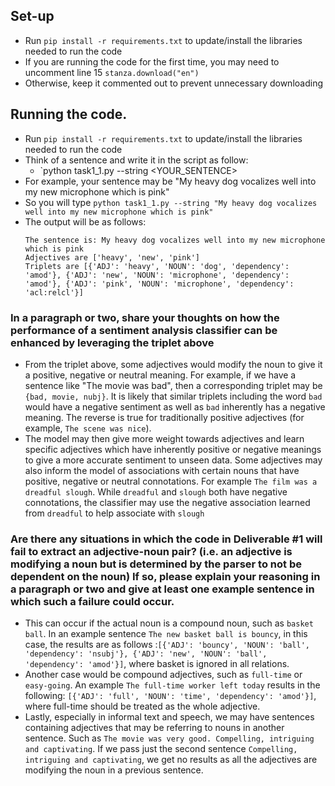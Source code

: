 ## Set-up
- Run `pip install -r requirements.txt` to update/install the libraries needed to run the code
- If you are running the code for the first time, you may need to uncomment line 15 `stanza.download("en")`
- Otherwise, keep it commented out to prevent unnecessary downloading

## Running the code.
- Run `pip install -r requirements.txt` to update/install the libraries needed to run the code
- Think of a sentence and write it in the script as follow:
    - `python task1_1.py --string <YOUR_SENTENCE>
- For example, your sentence may be "My heavy dog vocalizes well into my new microphone which is pink"
- So you will type `python task1_1.py --string "My heavy dog vocalizes well into my new microphone which is pink"`
- The output will be as follows:
    ```
    The sentence is: My heavy dog vocalizes well into my new microphone which is pink
    Adjectives are ['heavy', 'new', 'pink']
    Triplets are [{'ADJ': 'heavy', 'NOUN': 'dog', 'dependency': 'amod'}, {'ADJ': 'new', 'NOUN': 'microphone', 'dependency': 'amod'}, {'ADJ': 'pink', 'NOUN': 'microphone', 'dependency': 'acl:relcl'}]
    ```

### In a paragraph or two, share your thoughts on how the performance of a sentiment analysis classifier can be enhanced by leveraging the triplet above
- From the triplet above, some adjectives would modify the noun to give it a positive, negative or neutral meaning. For example, if we have a sentence like "The movie was bad", then a corresponding triplet may be `{bad, movie, nubj}`. It is likely that similar triplets including the word `bad` would have a negative sentiment as well as `bad` inherently has a negative meaning. The reverse is true for traditionally positive adjectives (for example, `The scene was nice`).
- The model may then give more weight towards adjectives and learn specific adjectives which have inherently positive or negative meanings to give a more accurate sentiment to unseen data. Some adjectives may also inform the model of associations with certain nouns that have positive, negative or neutral connotations. For example `The film was a dreadful slough`. While `dreadful` and `slough` both have negative connotations, the classifier may use the negative association learned from `dreadful` to help associate with `slough`

### Are there any situations in which the code in Deliverable #1 will fail to extract an adjective-noun pair? (i.e. an adjective is modifying a noun but is determined by the parser to not be dependent on the noun) If so, please explain your reasoning in a paragraph or two and give at least one example sentence in which such a failure could occur.
- This can occur if the actual noun is a compound noun, such as `basket ball`. In an example sentence `The new basket ball is bouncy`, in this case, the results are as follows :`[{'ADJ': 'bouncy', 'NOUN': 'ball', 'dependency': 'nsubj'}, {'ADJ': 'new', 'NOUN': 'ball', 'dependency': 'amod'}]`, where basket is ignored in all relations.
- Another case would be compound adjectives, such as `full-time` or `easy-going`. An example `The full-time worker left today` results in the following: `[{'ADJ': 'full', 'NOUN': 'time', 'dependency': 'amod'}]`, where full-time should be treated as the whole adjective.
- Lastly, especially in informal text and speech, we may have sentences containing adjectives that may be referring to nouns in another sentence. Such as `The movie was very good. Compelling, intriguing and captivating`. If we pass just the second sentence `Compelling, intriguing and captivating`, we get no results as all the adjectives are modifying the noun in a previous sentence.